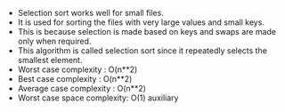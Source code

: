 - Selection sort works well for small files.
- It is used for sorting the files with very large values and small keys.
- This is because selection is made based on keys and swaps are made only when required.
- This algorithm is called selection sort since it repeatedly selects the smallest element.
- Worst case complexity : O(n**2)
- Best case complexity : O(n**2)
- Average case complexity : O(n**2)
- Worst case space complexity: O(1) auxiliary
